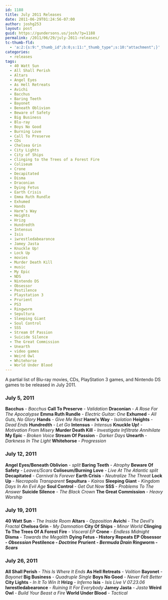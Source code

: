 ```yaml
---
id: 1188
title: July 2011 Releases
date: 2011-06-29T01:24:56-07:00
author: joshg253
layout: post
guid: https://gundersons.us/josh/?p=1188
permalink: /2011/06/29/july-2011-releases/
tc-thumb-fld:
  - 'a:2:{s:9:"_thumb_id";b:0;s:11:"_thumb_type";s:10:"attachment";}'
categories:
  - releases
tags:
  - 40 Watt Sun
  - All Shall Perish
  - Altars
  - Angel Eyes
  - As Hell Retreats
  - Avichi
  - Bacchus
  - Baring Teeth
  - Bayonet
  - Beneath Oblivion
  - Beware of Safety
  - Big Business
  - Blu-ray
  - Boys No Good
  - Burning Love
  - Call To Preserve
  - CDs
  - Chelsea Grin
  - City Lights
  - City of Ships
  - Clinging to the Trees of a Forest Fire
  - Coliseum
  - Crone
  - Decapitated
  - Disma
  - Draconian
  - Dying Fetus
  - Earth Crisis
  - Emma Ruth Rundle
  - Exhumed
  - Hands
  - Harm’s Way
  - Heights
  - Hrizg
  - Hundredth
  - Intensus
  - Isis
  - iwrestledabearonce
  - Jamey Jasta
  - Knuckle Up!
  - Lock Up
  - movies
  - Murder Death Kill
  - music
  - My Epic
  - NDS
  - Nintendo DS
  - Obsessor
  - Pestilence
  - Playstation 3
  - Prurient
  - PS3
  - Ringworm
  - Sepultura
  - Sleeping Giant
  - Soul Control
  - SSS
  - Stream Of Passion
  - Suicide Silence
  - The Great Commission
  - Unearth
  - video games
  - Weird Owl
  - Whitehorse
  - World Under Blood
---
```

A partial list of Blu-ray movies, CDs, PlayStation 3 games, and Nintendo DS games to be released in July 2011.
<!--more-->

<h3>July 5, 2011</h3>

<strong>Bacchus</strong> - <em>Bacchus</em>
<strong>Call To Preserve</strong> - <em>Validation</em>
<strong>Draconian</strong> - <em>A Rose For The Apocalypse</em>
<strong>Emma Ruth Rundle</strong> - <em>Electric Guitar: One</em>
<strong>Exhumed</strong> - <em>All Guts, No Glory</em>
<strong>Hands</strong> - <em>Give Me Rest</em>
<strong>Harm's Way</strong> - <em>Isolation</em>
<strong>Heights</strong> - <em>Dead Ends</em>
<strong>Hundredth</strong> - <em>Let Go</em>
<strong>Intensus</strong> - <em>Intensus</em>
<strong>Knuckle Up!</strong> - <em>Motivation From Misery</em>
<strong>Murder Death Kill</strong> - <em>Investigate Infiltrate Annihilate</em>
<strong>My Epic</strong> - <em>Broken Voice</em>
<strong>Stream Of Passion</strong> - <em>Darker Days</em>
<strong>Unearth</strong> - <em>Darkness In The Light</em>
<strong>Whitehorse</strong> - <em>Progression</em>

<h3>July 12, 2011</h3>

<strong>Angel Eyes/Beneath Oblivion</strong> - <em>split</em>
<strong>Baring Teeth</strong> - <em>Atrophy</em>
<strong>Beware Of Safety</strong> - <em>Leaves/Scars</em>
<strong>Coliseum/Burning Love</strong> - <em>Live At The Atlantic split</em>
<strong>Decapitated</strong> - <em>Carnival Is Forever</em>
<strong>Earth Crisis</strong> - <em>Neutralize The Threat</em>
<strong>Lock Up</strong> - <em>Necropolis Transparent</em>
<strong>Sepultura</strong> - <em>Kairos</em>
<strong>Sleeping Giant</strong> - <em>Kingdom Days In An Evil Age</em>
<strong>Soul Control</strong> - <em>Get Out Now</em>
<strong>SSS</strong> - <em>Problems To The Answer</em>
<strong>Suicide Silence</strong> - <em>The Black Crown</em>
<strong>The Great Commission</strong> - <em>Heavy Worship</em>

<h3>July 19, 2011</h3>

<strong>40 Watt Sun</strong> - <em>The Inside Room</em>
<strong>Altars</strong> - <em>Opposition</em>
<strong>Avichi</strong> - <em>The Devil's Fractal</em>
<strong>Chelsea Grin</strong> - <em>My Damnation</em>
<strong>City Of Ships</strong> - <em>Minor World</em>
<strong>Clinging To The Trees Of A Forest Fire</strong> - <em>Visceral EP</em>
<strong>Crone</strong> - <em>Endless Midnight</em>
<strong>Disma</strong> - <em>Towards the Megalith</em>
<strong>Dying Fetus - History Repeats EP
<strong>Obsessor</strong> - <em>Obsession</em>
<strong>Pestilence</strong> - <em>Doctrine</em>
<strong>Prurient</strong> - <em>Bermuda Drain</em>
<strong>Ringworm</strong> - <em>Scars</em></strong>

<h3>July 26, 2011</h3>

<strong>All Shall Perish</strong> - <em>This Is Where It Ends</em>
<strong>As Hell Retreats</strong> - <em>Volition</em>
<strong>Bayonet</strong> - <em>Bayonet</em>
<strong>Big Business</strong> - <em>Quadruple Single</em>
<strong>Boys No Good</strong> - <em>Never Felt Better</em>
<strong>City Lights</strong> - <em>In It To Win It</em>
<strong>Hrizg</strong> - <em>Inferno</em>
<strong>Isis</strong> - <em>Isis Live V 07.23.06</em>
<strong>Iwrestledabearonce</strong> - <em>Ruining It For Everybody</em>
<strong>Jamey Jasta</strong> - <em>Jasta</em>
<strong>Weird Owl</strong> - <em>Build Your Beast a Fire</em>
<strong>World Under Blood</strong> - <em>Tactical</em>